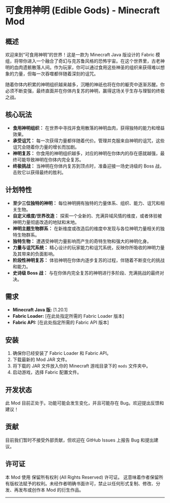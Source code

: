 # 可食用神明 (Edible Gods) - Minecraft Mod

## 概述

欢迎来到“可食用神明”的世界！这是一款为 Minecraft Java 版设计的 Fabric 模组，将带你进入一个融合了奇幻与克苏鲁风格的恐怖宇宙。在这个世界里，古老神明的血肉遗骸散落人间。作为玩家，你可以通过食用这些神圣的组织来获得难以想象的力量，但每一次吞噬都伴随着深刻的诅咒。

随着你体内积累的神明组织越来越多，沉睡的神祇也将在你的躯壳中逐渐苏醒。你必须不断变强，最终直面并在你体内复苏的神明，赢得这场关乎生存与理智的终极之战。

## 核心玩法

*   **食用神明组织：** 在世界中寻找并食用散落的神明血肉，获得独特的能力和增益效果。
*   **承受诅咒：** 每一次获得力量都伴随着代价。管理并克服来自神明的诅咒，这些诅咒会随着你力量的增长而加剧。
*   **神明复苏：** 你食用的神明组织越多，对应的神明在你体内的存在感就越强，最终可能导致神明在你体内完全复苏。
*   **终极挑战：** 当神明在你体内复苏到顶点时，准备迎接一场史诗级的 Boss 战，击败它以获得最终的胜利。

## 计划特性

*   **至少三位独特的神明：** 每位神明拥有独特的力量体系、组织、能力、诅咒和相关生物。
*   **自定义维度/世界改造：** 探索一个全新的、充满异域风情的维度，或者体验被神明力量彻底改造的地狱和末地。
*   **神明主题生物群系：** 在新维度或改造后的维度中发现与各位神明力量相关的独特生物群系。
*   **独特生物：** 遭遇受神明力量影响而产生的奇特生物和强大的神明化身。
*   **力量与诅咒系统：** 精心设计的玩家能力和诅咒系统，反映你所吸收的神明力量及其带来的负面影响。
*   **阶段性神明复苏：** 体验神明在你体内逐步复苏的过程，伴随着不断变化的挑战和能力。
*   **史诗级 Boss 战：** 与在你体内完全复苏的神明进行多阶段、充满挑战的最终对决。

## 需求

*   **Minecraft Java 版:** [1.20.1]
*   **Fabric Loader:** [在此处指定所需的 Fabric Loader 版本]
*   **Fabric API:** [在此处指定所需的 Fabric API 版本]

## 安装

1.  确保你已经安装了 Fabric Loader 和 Fabric API。
2.  下载最新的 Mod JAR 文件。
3.  将下载的 JAR 文件放入你的 Minecraft 游戏目录下的 `mods` 文件夹中。
4.  启动游戏，选择 Fabric 配置文件。

## 开发状态

此 Mod 目前正处于。功能可能会发生变化，并且可能存在 Bug。欢迎提出反馈和建议！

## 贡献 

目前我们暂时不接受外部贡献，但欢迎在 GitHub Issues 上报告 Bug 和提出建议。

## 许可证 

本 Mod 使用 保留所有权利 (All Rights Reserved) 许可证。
这意味着作者保留所有版权法赋予的权利。未经作者明确书面许可，禁止以任何形式复制、修改、分发、再发布或创作本 Mod 的衍生作品。

---
